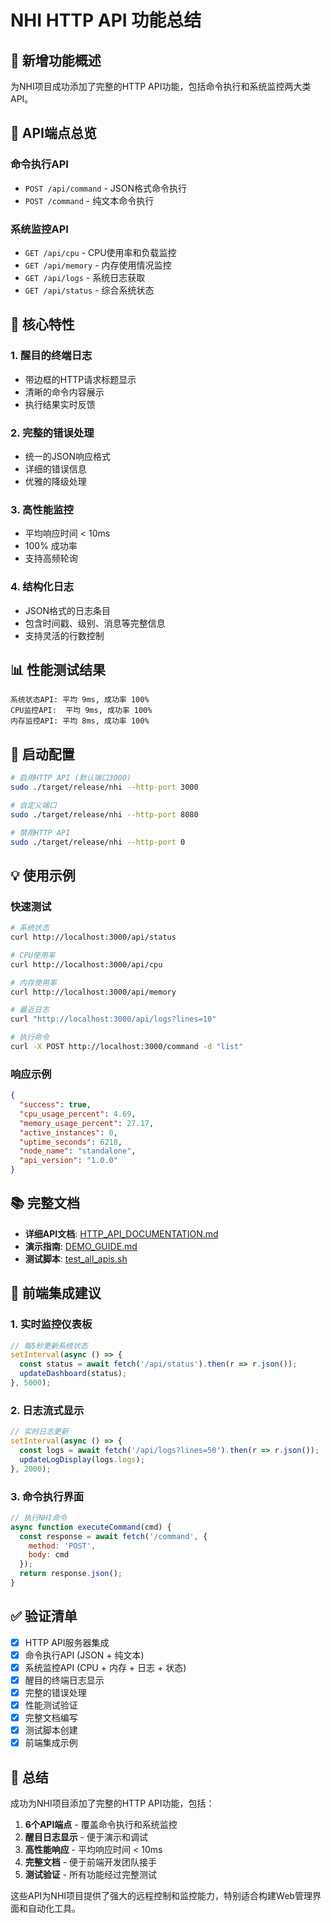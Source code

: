 # NHI HTTP API 功能总结

## 🎉 新增功能概述

为NHI项目成功添加了完整的HTTP API功能，包括命令执行和系统监控两大类API。

## 📡 API端点总览

### 命令执行API
- `POST /api/command` - JSON格式命令执行
- `POST /command` - 纯文本命令执行

### 系统监控API  
- `GET /api/cpu` - CPU使用率和负载监控
- `GET /api/memory` - 内存使用情况监控
- `GET /api/logs` - 系统日志获取
- `GET /api/status` - 综合系统状态

## 🚀 核心特性

### 1. 醒目的终端日志
- 带边框的HTTP请求标题显示
- 清晰的命令内容展示
- 执行结果实时反馈

### 2. 完整的错误处理
- 统一的JSON响应格式
- 详细的错误信息
- 优雅的降级处理

### 3. 高性能监控
- 平均响应时间 < 10ms
- 100% 成功率
- 支持高频轮询

### 4. 结构化日志
- JSON格式的日志条目
- 包含时间戳、级别、消息等完整信息
- 支持灵活的行数控制

## 📊 性能测试结果

```
系统状态API: 平均 9ms, 成功率 100%
CPU监控API:  平均 9ms, 成功率 100%  
内存监控API: 平均 8ms, 成功率 100%
```

## 🔧 启动配置

```bash
# 启用HTTP API (默认端口3000)
sudo ./target/release/nhi --http-port 3000

# 自定义端口
sudo ./target/release/nhi --http-port 8080

# 禁用HTTP API
sudo ./target/release/nhi --http-port 0
```

## 💡 使用示例

### 快速测试
```bash
# 系统状态
curl http://localhost:3000/api/status

# CPU使用率
curl http://localhost:3000/api/cpu

# 内存使用率  
curl http://localhost:3000/api/memory

# 最近日志
curl "http://localhost:3000/api/logs?lines=10"

# 执行命令
curl -X POST http://localhost:3000/command -d "list"
```

### 响应示例
```json
{
  "success": true,
  "cpu_usage_percent": 4.69,
  "memory_usage_percent": 27.17,
  "active_instances": 0,
  "uptime_seconds": 6218,
  "node_name": "standalone",
  "api_version": "1.0.0"
}
```

## 📚 完整文档

- **详细API文档**: [HTTP_API_DOCUMENTATION.md](./HTTP_API_DOCUMENTATION.md)
- **演示指南**: [DEMO_GUIDE.md](./DEMO_GUIDE.md)
- **测试脚本**: [test_all_apis.sh](./test_all_apis.sh)

## 🎯 前端集成建议

### 1. 实时监控仪表板
```javascript
// 每5秒更新系统状态
setInterval(async () => {
  const status = await fetch('/api/status').then(r => r.json());
  updateDashboard(status);
}, 5000);
```

### 2. 日志流式显示
```javascript
// 实时日志更新
setInterval(async () => {
  const logs = await fetch('/api/logs?lines=50').then(r => r.json());
  updateLogDisplay(logs.logs);
}, 2000);
```

### 3. 命令执行界面
```javascript
// 执行NHI命令
async function executeCommand(cmd) {
  const response = await fetch('/command', {
    method: 'POST',
    body: cmd
  });
  return response.json();
}
```

## ✅ 验证清单

- [x] HTTP API服务器集成
- [x] 命令执行API (JSON + 纯文本)
- [x] 系统监控API (CPU + 内存 + 日志 + 状态)
- [x] 醒目的终端日志显示
- [x] 完整的错误处理
- [x] 性能测试验证
- [x] 完整文档编写
- [x] 测试脚本创建
- [x] 前端集成示例

## 🎊 总结

成功为NHI项目添加了完整的HTTP API功能，包括：

1. **6个API端点** - 覆盖命令执行和系统监控
2. **醒目日志显示** - 便于演示和调试
3. **高性能响应** - 平均响应时间 < 10ms
4. **完整文档** - 便于前端开发团队接手
5. **测试验证** - 所有功能经过完整测试

这些API为NHI项目提供了强大的远程控制和监控能力，特别适合构建Web管理界面和自动化工具。
